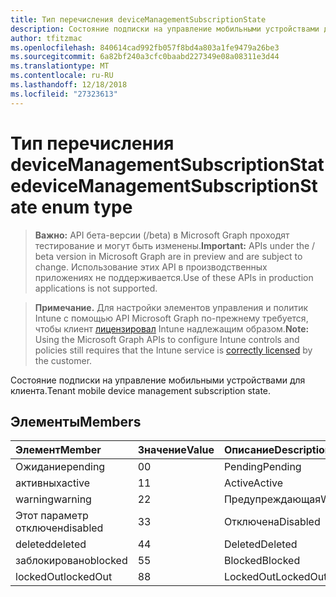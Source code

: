 ```yaml
---
title: Тип перечисления deviceManagementSubscriptionState
description: Состояние подписки на управление мобильными устройствами для клиента.
author: tfitzmac
ms.openlocfilehash: 840614cad992fb057f8bd4a803a1fe9479a26be3
ms.sourcegitcommit: 6a82bf240a3cfc0baabd227349e08a08311e3d44
ms.translationtype: MT
ms.contentlocale: ru-RU
ms.lasthandoff: 12/18/2018
ms.locfileid: "27323613"
---
```

# <a name="devicemanagementsubscriptionstate-enum-type"></a><span data-ttu-id="63136-103">Тип перечисления deviceManagementSubscriptionState</span><span class="sxs-lookup"><span data-stu-id="63136-103">deviceManagementSubscriptionState enum type</span></span>

> <span data-ttu-id="63136-104">**Важно:** API бета-версии (/beta) в Microsoft Graph проходят тестирование и могут быть изменены.</span><span class="sxs-lookup"><span data-stu-id="63136-104">**Important:** APIs under the / beta version in Microsoft Graph are in preview and are subject to change.</span></span> <span data-ttu-id="63136-105">Использование этих API в производственных приложениях не поддерживается.</span><span class="sxs-lookup"><span data-stu-id="63136-105">Use of these APIs in production applications is not supported.</span></span>

> <span data-ttu-id="63136-106">**Примечание.** Для настройки элементов управления и политик Intune с помощью API Microsoft Graph по-прежнему требуется, чтобы клиент [лицензировал](https://go.microsoft.com/fwlink/?linkid=839381) Intune надлежащим образом.</span><span class="sxs-lookup"><span data-stu-id="63136-106">**Note:** Using the Microsoft Graph APIs to configure Intune controls and policies still requires that the Intune service is [correctly licensed](https://go.microsoft.com/fwlink/?linkid=839381) by the customer.</span></span>

<span data-ttu-id="63136-107">Состояние подписки на управление мобильными устройствами для клиента.</span><span class="sxs-lookup"><span data-stu-id="63136-107">Tenant mobile device management subscription state.</span></span>
## <a name="members"></a><span data-ttu-id="63136-108">Элементы</span><span class="sxs-lookup"><span data-stu-id="63136-108">Members</span></span>
|<span data-ttu-id="63136-109">Элемент</span><span class="sxs-lookup"><span data-stu-id="63136-109">Member</span></span>|<span data-ttu-id="63136-110">Значение</span><span class="sxs-lookup"><span data-stu-id="63136-110">Value</span></span>|<span data-ttu-id="63136-111">Описание</span><span class="sxs-lookup"><span data-stu-id="63136-111">Description</span></span>|
|:---|:---|:---|
|<span data-ttu-id="63136-112">Ожидание</span><span class="sxs-lookup"><span data-stu-id="63136-112">pending</span></span>|<span data-ttu-id="63136-113">0</span><span class="sxs-lookup"><span data-stu-id="63136-113">0</span></span>|<span data-ttu-id="63136-114">Pending</span><span class="sxs-lookup"><span data-stu-id="63136-114">Pending</span></span>|
|<span data-ttu-id="63136-115">активных</span><span class="sxs-lookup"><span data-stu-id="63136-115">active</span></span>|<span data-ttu-id="63136-116">1</span><span class="sxs-lookup"><span data-stu-id="63136-116">1</span></span>|<span data-ttu-id="63136-117">Active</span><span class="sxs-lookup"><span data-stu-id="63136-117">Active</span></span>|
|<span data-ttu-id="63136-118">warning</span><span class="sxs-lookup"><span data-stu-id="63136-118">warning</span></span>|<span data-ttu-id="63136-119">2</span><span class="sxs-lookup"><span data-stu-id="63136-119">2</span></span>|<span data-ttu-id="63136-120">Предупреждающая</span><span class="sxs-lookup"><span data-stu-id="63136-120">Warning</span></span>|
|<span data-ttu-id="63136-121">Этот параметр отключен</span><span class="sxs-lookup"><span data-stu-id="63136-121">disabled</span></span>|<span data-ttu-id="63136-122">3</span><span class="sxs-lookup"><span data-stu-id="63136-122">3</span></span>|<span data-ttu-id="63136-123">Отключена</span><span class="sxs-lookup"><span data-stu-id="63136-123">Disabled</span></span>|
|<span data-ttu-id="63136-124">deleted</span><span class="sxs-lookup"><span data-stu-id="63136-124">deleted</span></span>|<span data-ttu-id="63136-125">4</span><span class="sxs-lookup"><span data-stu-id="63136-125">4</span></span>|<span data-ttu-id="63136-126">Deleted</span><span class="sxs-lookup"><span data-stu-id="63136-126">Deleted</span></span>|
|<span data-ttu-id="63136-127">заблокировано</span><span class="sxs-lookup"><span data-stu-id="63136-127">blocked</span></span>|<span data-ttu-id="63136-128">5</span><span class="sxs-lookup"><span data-stu-id="63136-128">5</span></span>|<span data-ttu-id="63136-129">Blocked</span><span class="sxs-lookup"><span data-stu-id="63136-129">Blocked</span></span>|
|<span data-ttu-id="63136-130">lockedOut</span><span class="sxs-lookup"><span data-stu-id="63136-130">lockedOut</span></span>|<span data-ttu-id="63136-131">8</span><span class="sxs-lookup"><span data-stu-id="63136-131">8</span></span>|<span data-ttu-id="63136-132">LockedOut</span><span class="sxs-lookup"><span data-stu-id="63136-132">LockedOut</span></span>|





